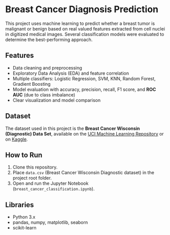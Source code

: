 # Breast Cancer Diagnosis Prediction

This project uses machine learning to predict whether a breast tumor is malignant or benign based on real valued features extracted from cell nuclei in digitized medical images. Several classification models were evaluated to determine the best-performing approach.

## Features

- Data cleaning and preprocessing  
- Exploratory Data Analysis (EDA) and feature correlation  
- Multiple classifiers: Logistic Regression, SVM, KNN, Random Forest, Gradient Boosting  
- Model evaluation with accuracy, precision, recall, F1 score, and **ROC AUC** (due to class imbalance)  
- Clear visualization and model comparison  

## Dataset

The dataset used in this project is the **Breast Cancer Wisconsin (Diagnostic) Data Set**, available on the [UCI Machine Learning Repository](https://archive.ics.uci.edu/ml/datasets/Breast+Cancer+Wisconsin+(Diagnostic)) or on [Kaggle](https://www.kaggle.com/uciml/breast-cancer-wisconsin-data).

## How to Run

1. Clone this repository.  
2. Place `data.csv` (Breast Cancer Wisconsin Diagnostic dataset) in the project root folder.  
3. Open and run the Jupyter Notebook (`breast_cancer_classification.ipynb`).

## Libraries

- Python 3.x  
- pandas, numpy, matplotlib, seaborn  
- scikit-learn  
